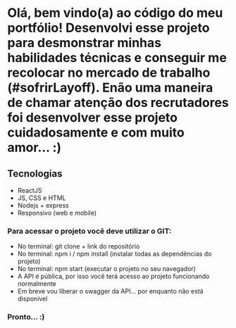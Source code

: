 <h1>
 	<p>
    <strong>
    Olá, bem vindo(a) ao código do meu portfólio!
    Desenvolvi esse projeto para desmonstrar minhas habilidades técnicas e conseguir me recolocar no mercado de trabalho (#sofrirLayoff). Enão uma maneira de chamar   atenção dos recrutadores foi desenvolver esse projeto cuidadosamente e com muito amor... :)
    </strong>
  </p>
</h1>

<h2>Tecnologias</h2>
<ul>
  <li>ReactJS</li>
  <li>JS, CSS e HTML</li>
  <li>Nodejs + express</li>
  <li>Responsivo (web e mobile)</li>
</ul>

<h3>Para acessar o projeto você deve utilizar o GIT:</h3>
<ul>
  <li>No terminal: git clone + link do repositório</li>
  <li>No terminal: npm i / npm install (instalar todas as dependências do projeto)</li>
  <li>No terminal: npm start (executar o projeto no seu navegador)</li>
  <li>A API é pública, por isso você terá acesso ao projeto funcionando normalmente</li>
  <li>Em breve vou liberar o swagger da API... por enquanto não está disponível</li>
</ul>
 
<h3>Pronto... :)</h3>
